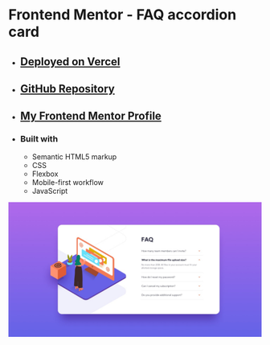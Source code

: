 # Frontend Mentor - FAQ accordion card

- ## [Deployed on Vercel](https://fm-faq-accordion-card-comp.vercel.app/)
- ## [GitHub Repository](https://github.com/panosjapan7/fm-faq-accordion-card-comp)
- ## [My Frontend Mentor Profile](https://www.frontendmentor.io/profile/panosjapan7)
- ### Built with
    - Semantic HTML5 markup
    - CSS
    - Flexbox
    - Mobile-first workflow
    - JavaScript

![Design preview for the FAQ accordion card coding challenge](./design/desktop-design.jpg)

